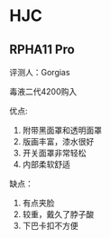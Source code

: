 # HJC

## RPHA11 Pro


评测人：Gorgias

毒液二代4200购入

优点: 
1. 附带黑面罩和透明面罩
2. 版画丰富，漆水很好
3. 开关面罩非常轻松
4. 内部柔软舒适

缺点：
1. 有点夹脸
2. 较重，戴久了脖子酸
3. 下巴卡扣不方便